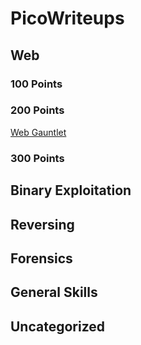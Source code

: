 # PicoWriteups

## Web
### 100 Points
### 200 Points
[Web Gauntlet](web/200pts/Web%20Gauntlet%20-%20200%20pts.pdf)
### 300 Points

## Binary Exploitation
## Reversing
## Forensics
## General Skills
## Uncategorized
